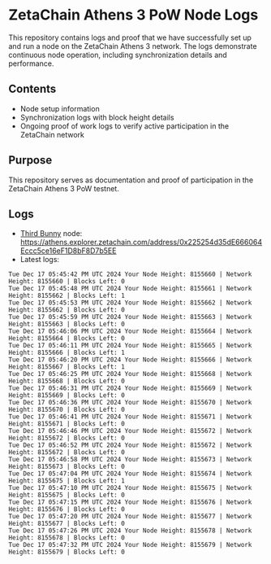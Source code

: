 # ZetaChain Athens 3 PoW Node Logs
This repository contains logs and proof that we have successfully set up and run a node on the ZetaChain Athens 3 network. The logs demonstrate continuous node operation, including synchronization details and performance.

## Contents
- Node setup information
- Synchronization logs with block height details
- Ongoing proof of work logs to verify active participation in the ZetaChain network

## Purpose
This repository serves as documentation and proof of participation in the ZetaChain Athens 3 PoW testnet.

## Logs

- [Third Bunny](https://thirdbunny.xyz/) node: https://athens.explorer.zetachain.com/address/0x225254d35dE666064Eccc5ce16eF1D8bF8D7b5EE
- Latest logs:
```
Tue Dec 17 05:45:42 PM UTC 2024 Your Node Height: 8155660 | Network Height: 8155660 | Blocks Left: 0
Tue Dec 17 05:45:48 PM UTC 2024 Your Node Height: 8155661 | Network Height: 8155662 | Blocks Left: 1
Tue Dec 17 05:45:53 PM UTC 2024 Your Node Height: 8155662 | Network Height: 8155662 | Blocks Left: 0
Tue Dec 17 05:45:59 PM UTC 2024 Your Node Height: 8155663 | Network Height: 8155663 | Blocks Left: 0
Tue Dec 17 05:46:06 PM UTC 2024 Your Node Height: 8155664 | Network Height: 8155664 | Blocks Left: 0
Tue Dec 17 05:46:11 PM UTC 2024 Your Node Height: 8155665 | Network Height: 8155666 | Blocks Left: 1
Tue Dec 17 05:46:20 PM UTC 2024 Your Node Height: 8155666 | Network Height: 8155667 | Blocks Left: 1
Tue Dec 17 05:46:25 PM UTC 2024 Your Node Height: 8155668 | Network Height: 8155668 | Blocks Left: 0
Tue Dec 17 05:46:31 PM UTC 2024 Your Node Height: 8155669 | Network Height: 8155669 | Blocks Left: 0
Tue Dec 17 05:46:36 PM UTC 2024 Your Node Height: 8155670 | Network Height: 8155670 | Blocks Left: 0
Tue Dec 17 05:46:41 PM UTC 2024 Your Node Height: 8155671 | Network Height: 8155671 | Blocks Left: 0
Tue Dec 17 05:46:46 PM UTC 2024 Your Node Height: 8155672 | Network Height: 8155672 | Blocks Left: 0
Tue Dec 17 05:46:52 PM UTC 2024 Your Node Height: 8155672 | Network Height: 8155672 | Blocks Left: 0
Tue Dec 17 05:46:58 PM UTC 2024 Your Node Height: 8155673 | Network Height: 8155673 | Blocks Left: 0
Tue Dec 17 05:47:04 PM UTC 2024 Your Node Height: 8155674 | Network Height: 8155675 | Blocks Left: 1
Tue Dec 17 05:47:10 PM UTC 2024 Your Node Height: 8155675 | Network Height: 8155675 | Blocks Left: 0
Tue Dec 17 05:47:15 PM UTC 2024 Your Node Height: 8155676 | Network Height: 8155676 | Blocks Left: 0
Tue Dec 17 05:47:20 PM UTC 2024 Your Node Height: 8155677 | Network Height: 8155677 | Blocks Left: 0
Tue Dec 17 05:47:26 PM UTC 2024 Your Node Height: 8155678 | Network Height: 8155678 | Blocks Left: 0
Tue Dec 17 05:47:32 PM UTC 2024 Your Node Height: 8155679 | Network Height: 8155679 | Blocks Left: 0
```

